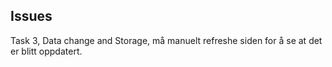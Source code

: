 ## Issues
Task 3, Data change and Storage, må manuelt refreshe siden for å se at det er blitt oppdatert.
